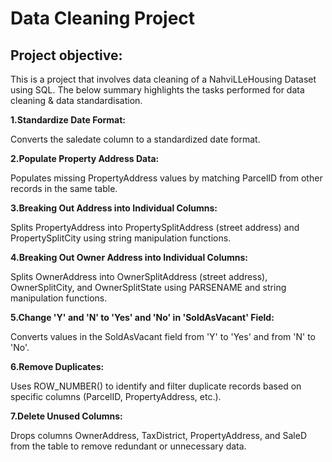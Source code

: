 # Data Cleaning Project

## Project objective:

  This is a project that involves data cleaning of a NahviLLeHousing Dataset using SQL. The below summary highlights the tasks performed for data cleaning & data standardisation.

   **1.Standardize Date Format:**
   
   Converts the saledate column to a standardized date format.

**2.Populate Property Address Data:**

Populates missing PropertyAddress values by matching ParcelID from other records in the same table.

**3.Breaking Out Address into Individual Columns:**

Splits PropertyAddress into PropertySplitAddress (street address) and PropertySplitCity using string manipulation functions.

**4.Breaking Out Owner Address into Individual Columns:**

Splits OwnerAddress into OwnerSplitAddress (street address), OwnerSplitCity, and OwnerSplitState using PARSENAME and string manipulation functions.

**5.Change 'Y' and 'N' to 'Yes' and 'No' in 'SoldAsVacant' Field:**

Converts values in the SoldAsVacant field from 'Y' to 'Yes' and from 'N' to 'No'.

**6.Remove Duplicates:**

Uses ROW_NUMBER() to identify and filter duplicate records based on specific columns (ParcelID, PropertyAddress, etc.).

**7.Delete Unused Columns:**

Drops columns OwnerAddress, TaxDistrict, PropertyAddress, and SaleD from the table to remove redundant or unnecessary data.
